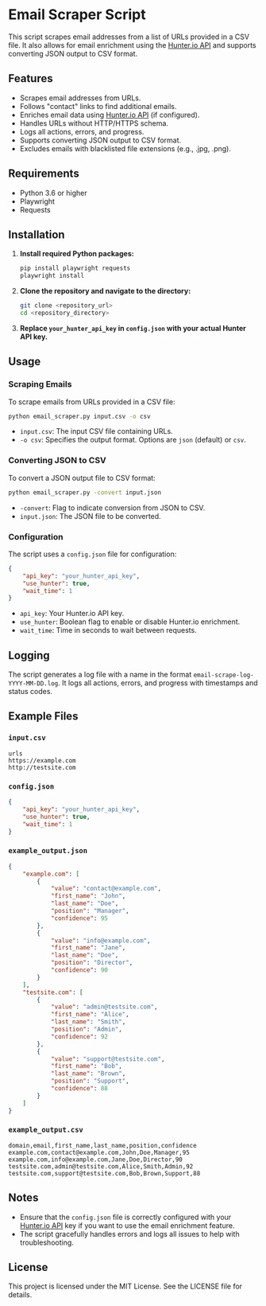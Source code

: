 
# Email Scraper Script

This script scrapes email addresses from a list of URLs provided in a CSV file. It also allows for email enrichment using the [Hunter.io API](https://hunter.io/) and supports converting JSON output to CSV format.

## Features

- Scrapes email addresses from URLs.
- Follows "contact" links to find additional emails.
- Enriches email data using [Hunter.io API](https://hunter.io/) (if configured).
- Handles URLs without HTTP/HTTPS schema.
- Logs all actions, errors, and progress.
- Supports converting JSON output to CSV format.
- Excludes emails with blacklisted file extensions (e.g., .jpg, .png).

## Requirements

- Python 3.6 or higher
- Playwright
- Requests

## Installation

1. **Install required Python packages:**
    ```sh
    pip install playwright requests
    playwright install
    ```

2. **Clone the repository and navigate to the directory:**
    ```sh
    git clone <repository_url>
    cd <repository_directory>
    ```

3. **Replace `your_hunter_api_key` in `config.json` with your actual Hunter API key.**

## Usage

### Scraping Emails

To scrape emails from URLs provided in a CSV file:

```sh
python email_scraper.py input.csv -o csv
```

- `input.csv`: The input CSV file containing URLs.
- `-o csv`: Specifies the output format. Options are `json` (default) or `csv`.

### Converting JSON to CSV

To convert a JSON output file to CSV format:

```sh
python email_scraper.py -convert input.json
```

- `-convert`: Flag to indicate conversion from JSON to CSV.
- `input.json`: The JSON file to be converted.

### Configuration

The script uses a `config.json` file for configuration:

```json
{
    "api_key": "your_hunter_api_key",
    "use_hunter": true,
    "wait_time": 1
}
```

- `api_key`: Your Hunter.io API key.
- `use_hunter`: Boolean flag to enable or disable Hunter.io enrichment.
- `wait_time`: Time in seconds to wait between requests.

## Logging

The script generates a log file with a name in the format `email-scrape-log-YYYY-MM-DD.log`. It logs all actions, errors, and progress with timestamps and status codes.

## Example Files

### `input.csv`
```csv
urls
https://example.com
http://testsite.com
```

### `config.json`
```json
{
    "api_key": "your_hunter_api_key",
    "use_hunter": true,
    "wait_time": 1
}
```

### `example_output.json`
```json
{
    "example.com": [
        {
            "value": "contact@example.com",
            "first_name": "John",
            "last_name": "Doe",
            "position": "Manager",
            "confidence": 95
        },
        {
            "value": "info@example.com",
            "first_name": "Jane",
            "last_name": "Doe",
            "position": "Director",
            "confidence": 90
        }
    ],
    "testsite.com": [
        {
            "value": "admin@testsite.com",
            "first_name": "Alice",
            "last_name": "Smith",
            "position": "Admin",
            "confidence": 92
        },
        {
            "value": "support@testsite.com",
            "first_name": "Bob",
            "last_name": "Brown",
            "position": "Support",
            "confidence": 88
        }
    ]
}
```

### `example_output.csv`
```csv
domain,email,first_name,last_name,position,confidence
example.com,contact@example.com,John,Doe,Manager,95
example.com,info@example.com,Jane,Doe,Director,90
testsite.com,admin@testsite.com,Alice,Smith,Admin,92
testsite.com,support@testsite.com,Bob,Brown,Support,88
```

## Notes

- Ensure that the `config.json` file is correctly configured with your [Hunter.io API](https://hunter.io/) key if you want to use the email enrichment feature.
- The script gracefully handles errors and logs all issues to help with troubleshooting.

## License

This project is licensed under the MIT License. See the LICENSE file for details.
